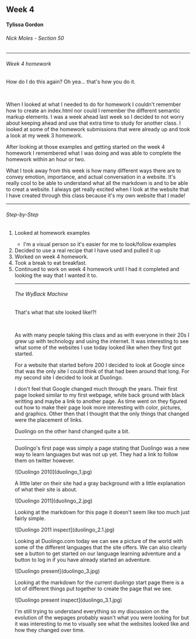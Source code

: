 <h2>Week 4</h2>
<h4> Tylissa Gordon</h4>
<h6>Nick Moles - Section 50</h6>
<hr />
<h6>Week 4 homework</h6>
<p>How do I do this again? Oh yea... that's how you do it.</p>
<br />
<p>When I looked at what I needed to do for homework I couldn't remember how to create an index.html nor could I remember the different semantic markup elements. I was a week ahead last week so I decided to not worry about keeping ahead and use that extra time to study for another class. I looked at some of the homework submissions that were already up and took a look at my week 3 homework.</p>
<p>After looking at those examples and getting started on the week 4 homework I remembered what I was doing and was able to complete the homework within an hour or two.</p>
<p>What I took away from this week is how many different ways there are to convey emotion, importance, and actual conversation in a website. It's really cool to be able to understand what all the markdown is and to be able to creat a website. I always get really excited when I look at the website that I have created through this class because it's my own website that I made!</p>
<hr />
<h6> Step-by-Step</h6>
<ol>
  <li>Looked at homework examples</li>
    <ul>
      <li>I'm a visual person so it's easier for me to look/follow examples</li>
    </ul>
  <li>Decided to use a real recipe that I have used and pulled it up</li>
  <li>Worked on week 4 homework.</li> <li>Took a break to eat breakfast.</li>
  <li>Continued to work on week 4 homework until I had it completed and looking the way that I wanted it to.</li>
<hr />
<h6>The WyBack Machine</h6>
<p>That's what that site looked like!?!</p>
<br />
<p>As with many people taking this class and as with everyone in their 20s I grew up with technology and using the internet. It was interesting to see what some of the websites I use today looked like when they first got started.</p>
<p>For a website that started before 200 I decided to look at Google since that was the only site I could think of that had been around that long. For my second site I decided to look at Duolingo.</p>
<p>I don't feel that Google changed much through the years. Their first page looked similar to my first webpage, white back ground with black writting and maybe a link to another page. As time went on they figured out how to make their page look more interesting with color, pictures, and graphics. Other then that I thought that the only things that changed were the placement of links.</p>
<p>Duolingo on the other hand changed quite a bit.</p>
<hr />
<p>Duolingo's first page was simply a page stating that Duolingo was a new way to learn languages but was not up yet. They had a link to follow them on twitter however.</p>
![Duolingo 2010](duolingo_1.jpg)

<p>A little later on their site had a gray background with a little explanation of what their site is about.</p>
![Duolingo 2011](duolingo_2.jpg)

<p>Looking at the markdown for this page it doesn't seem like too much just fairly simple.</p>
![Duolingo 2011 inspect](duolingo_2.1.jpg)

<p>Looking at Duolingo.com today we can see a picture of the world with some of the different languages that the site offers. We can also clearly see a button to get started on our language learning adventure and a button to log in if you have already started an adventure.</p>
![Duolingo present](duolingo_3.jpg)

<p>Looking at the markdown for the current duolingo start page there is a lot of different things put together to create the page that we see.</p>
![Duolingo present inspect](duolingo_3.1.jpg)

<p>I'm still trying to understand everything so my discussion on the evolution of the wepages probably wasn't what you were looking for but it was interesting to me to visually see what the websites looked like and how they changed over time.</p>
